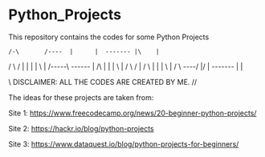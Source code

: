 # Python_Projects
This repository contains the codes for some Python Projects
  
    /-\       /----  |      |  ------- |\    |
   /   \     /       |      |     |    | \   |
  /-----\    ------  |  /\  |     |    |  \  |
 /       \        /  | /  \ |     |    |   \ |
/         \  ----/   |/    \|  ------- |    \|

\\
DISCLAIMER:
ALL THE CODES ARE CREATED BY ME.
//

The ideas for these projects are taken from:

Site 1: https://www.freecodecamp.org/news/20-beginner-python-projects/

Site 2: https://hackr.io/blog/python-projects

Site 3: https://www.dataquest.io/blog/python-projects-for-beginners/
